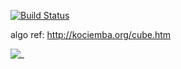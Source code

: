 [![Build Status](https://travis-ci.com/cookie-s/cubers.svg?branch=master)](https://travis-ci.com/cookie-s/cubers)

algo ref: http://kociemba.org/cube.htm

![_](https://i.imgur.com/V9Ucvbm.png)

